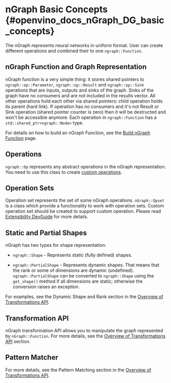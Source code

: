 # nGraph Basic Concepts {#openvino_docs_nGraph_DG_basic_concepts}

The nGraph represents neural networks in uniform format. User can create different operations and combined their to one `ngraph::Function`.

## nGraph Function and Graph Representation <a name="ngraph_function"></a>

nGraph function is a very simple thing: it stores shared pointers to `ngraph::op::Parameter`, `ngraph::op::Result` and `ngraph::op::Sink` operations that are inputs, outputs and sinks of the graph.
Sinks of the graph have no consumers and are not included in the results vector. All other operations hold each other via shared pointers: child operation holds its parent (hard link). If operation has no consumers and it's not Result or Sink operation
(shared pointer counter is zero) then it will be destructed and won't be accessible anymore. Each operation in `ngraph::Function` has a `std::shared_ptr<ngraph::Node>` type.

For details on how to build an nGraph Function, see the [Build nGraph Function](./build_function.md) page.

## Operations

`ngraph::Op` represents any abstract operations in the nGraph representation. You need to use this class to create [custom operations](../OV_Runtime_UG/Extensibility_DG/AddingNGraphOps.md).

## Operation Sets

Operation set represents the set of some nGraph operations. `nGraph::Opset` is a class which provide a functionality to work with operation sets.
Custom operation set should be created to support custom operation. Please read [Extensibility DevGuide](../OV_Runtime_UG/Extensibility_DG/Intro.md) for more details.

## Static and Partial Shapes

nGraph has two types for shape representation: 

* `ngraph::Shape` - Represents static (fully defined) shapes.

* `ngraph::PartialShape` - Represents dynamic shapes. That means that the rank or some of dimensions are dynamic (undefined). `ngraph::PartialShape` can be converted to `ngraph::Shape` using the `get_shape()` method if all dimensions are static; otherwise the conversion raises an exception.

For examples, see the Dynamic Shape and Rank section in the [Overview of Transformations API](./nGraphTransformation.md).


## Transformation API

nGraph transformation API allows you to manipulate the graph represented by `nGraph::Function`. For more details, see the [Overview of Transformations API](./nGraphTransformation.md) section.

## Pattern Matcher

For more details, see the Pattern Matching section in the [Overview of Transformations API](./nGraphTransformation.md).
